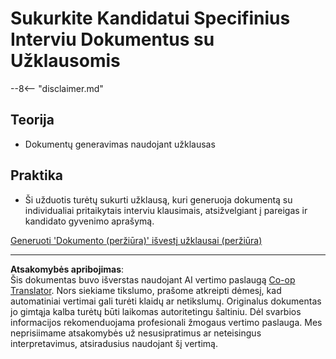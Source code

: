 <!--
CO_OP_TRANSLATOR_METADATA:
{
  "original_hash": "baabc695cc38bcfe66668df8efe2b8c2",
  "translation_date": "2025-10-21T23:45:29+00:00",
  "source_file": "docs/operative-preview/10-generate-documents/README.md",
  "language_code": "lt"
}
-->
# Sukurkite Kandidatui Specifinius Interviu Dokumentus su Užklausomis

--8<-- "disclaimer.md"

## Teorija

- Dokumentų generavimas naudojant užklausas

## Praktika

- Ši užduotis turėtų sukurti užklausą, kuri generuoja dokumentą su individualiai pritaikytais interviu klausimais, atsižvelgiant į pareigas ir kandidato gyvenimo aprašymą.

[Generuoti 'Dokumento (peržiūra)' išvestį užklausai (peržiūra)](https://learn.microsoft.com/ai-builder/generate-document-output-prompt)

---

**Atsakomybės apribojimas**:  
Šis dokumentas buvo išverstas naudojant AI vertimo paslaugą [Co-op Translator](https://github.com/Azure/co-op-translator). Nors siekiame tikslumo, prašome atkreipti dėmesį, kad automatiniai vertimai gali turėti klaidų ar netikslumų. Originalus dokumentas jo gimtąja kalba turėtų būti laikomas autoritetingu šaltiniu. Dėl svarbios informacijos rekomenduojama profesionali žmogaus vertimo paslauga. Mes neprisiimame atsakomybės už nesusipratimus ar neteisingus interpretavimus, atsiradusius naudojant šį vertimą.